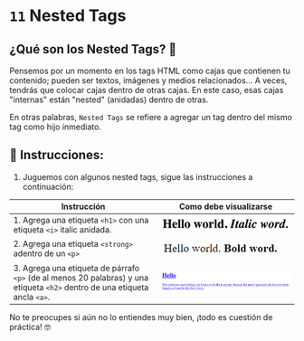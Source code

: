 # `11` Nested Tags

## ¿Qué son los Nested Tags? 🤔

Pensemos por un momento en los tags HTML como cajas que contienen tu contenido; pueden ser textos, imágenes y medios relacionados... A veces, tendrás que colocar cajas dentro de otras cajas. En este caso, esas cajas "internas" están  "nested" (anidadas) dentro de otras.

En otras palabras, `Nested Tags` se refiere a agregar un tag dentro del mismo tag como hijo inmediato.

## 📝 Instrucciones:

1. Juguemos con algunos nested tags, sigue las instrucciones a continuación:

| Instrucción | Como debe visualizarse  | 
| ----------  | ----------------------  |
| 1. Agrega una etiqueta `<h1>` con una etiqueta `<i>` italic anidada. | ![demo](../../.learn/assets/11-nested-tags-1.png?raw=true) |
| 2. Agrega una etiqueta `<strong>` adentro de un `<p>` | ![demo](../../.learn/assets/11-nested-tags-2.png?raw=true) |
| 3. Agrega una etiqueta de párrafo `<p>` (de al menos 20 palabras) y una etiqueta `<h2>` dentro de una etiqueta ancla `<a>`. | ![demo](../../.learn/assets/11-nested-tags-3.png?raw=true) |

No te preocupes si aún no lo entiendes muy bien, ¡todo es cuestión de práctica! 🤓